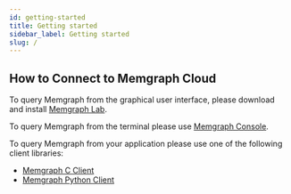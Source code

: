```yaml
---
id: getting-started
title: Getting started
sidebar_label: Getting started
slug: /
---
```


## How to Connect to Memgraph Cloud

To query Memgraph from the graphical user interface, please download and
install [Memgraph Lab](https://memgraph.com/download#tools).

To query Memgraph from the terminal please use [Memgraph
Console](https://github.com/memgraph/mgconsole).

To query Memgraph from your application please use one of the following client
libraries:

* [Memgraph C Client](https://github.com/memgraph/mgclient)
* [Memgraph Python Client](https://memgraph.github.io/pymgclient)
